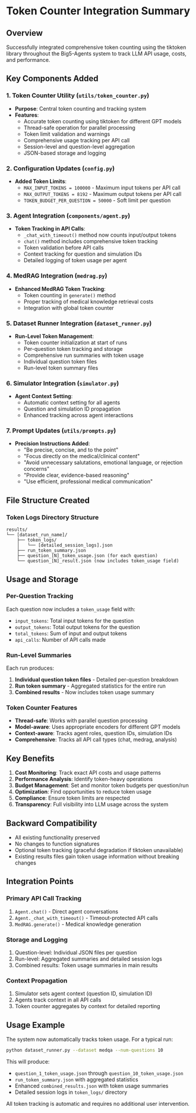 # Token Counter Integration Summary

## Overview
Successfully integrated comprehensive token counting using the tiktoken library throughout the Big5-Agents system to track LLM API usage, costs, and performance.

## Key Components Added

### 1. Token Counter Utility (`utils/token_counter.py`)
- **Purpose**: Central token counting and tracking system
- **Features**:
  - Accurate token counting using tiktoken for different GPT models
  - Thread-safe operation for parallel processing
  - Token limit validation and warnings
  - Comprehensive usage tracking per API call
  - Session-level and question-level aggregation
  - JSON-based storage and logging

### 2. Configuration Updates (`config.py`)
- **Added Token Limits**:
  - `MAX_INPUT_TOKENS = 100000` - Maximum input tokens per API call
  - `MAX_OUTPUT_TOKENS = 8192` - Maximum output tokens per API call
  - `TOKEN_BUDGET_PER_QUESTION = 50000` - Soft limit per question

### 3. Agent Integration (`components/agent.py`)
- **Token Tracking in API Calls**:
  - `_chat_with_timeout()` method now counts input/output tokens
  - `chat()` method includes comprehensive token tracking
  - Token validation before API calls
  - Context tracking for question and simulation IDs
  - Detailed logging of token usage per agent

### 4. MedRAG Integration (`medrag.py`)
- **Enhanced MedRAG Token Tracking**:
  - Token counting in `generate()` method
  - Proper tracking of medical knowledge retrieval costs
  - Integration with global token counter

### 5. Dataset Runner Integration (`dataset_runner.py`)
- **Run-Level Token Management**:
  - Token counter initialization at start of runs
  - Per-question token tracking and storage
  - Comprehensive run summaries with token usage
  - Individual question token files
  - Run-level token summary files

### 6. Simulator Integration (`simulator.py`)
- **Agent Context Setting**:
  - Automatic context setting for all agents
  - Question and simulation ID propagation
  - Enhanced tracking across agent interactions

### 7. Prompt Updates (`utils/prompts.py`)
- **Precision Instructions Added**:
  - "Be precise, concise, and to the point"
  - "Focus directly on the medical/clinical content"
  - "Avoid unnecessary salutations, emotional language, or rejection concerns"
  - "Provide clear, evidence-based reasoning"
  - "Use efficient, professional medical communication"

## File Structure Created

### Token Logs Directory Structure
```
results/
└── [dataset_run_name]/
    ├── token_logs/
    │   └── [detailed_session_logs].json
    ├── run_token_summary.json
    ├── question_[N]_token_usage.json (for each question)
    └── question_[N]_result.json (now includes token_usage field)
```

## Usage and Storage

### Per-Question Tracking
Each question now includes a `token_usage` field with:
- `input_tokens`: Total input tokens for the question
- `output_tokens`: Total output tokens for the question
- `total_tokens`: Sum of input and output tokens
- `api_calls`: Number of API calls made

### Run-Level Summaries
Each run produces:
1. **Individual question token files** - Detailed per-question breakdown
2. **Run token summary** - Aggregated statistics for the entire run
3. **Combined results** - Now includes token usage summary

### Token Counter Features
- **Thread-safe**: Works with parallel question processing
- **Model-aware**: Uses appropriate encoders for different GPT models
- **Context-aware**: Tracks agent roles, question IDs, simulation IDs
- **Comprehensive**: Tracks all API call types (chat, medrag, analysis)

## Key Benefits

1. **Cost Monitoring**: Track exact API costs and usage patterns
2. **Performance Analysis**: Identify token-heavy operations
3. **Budget Management**: Set and monitor token budgets per question/run
4. **Optimization**: Find opportunities to reduce token usage
5. **Compliance**: Ensure token limits are respected
6. **Transparency**: Full visibility into LLM usage across the system

## Backward Compatibility
- All existing functionality preserved
- No changes to function signatures
- Optional token tracking (graceful degradation if tiktoken unavailable)
- Existing results files gain token usage information without breaking changes

## Integration Points

### Primary API Call Tracking
1. `Agent.chat()` - Direct agent conversations
2. `Agent._chat_with_timeout()` - Timeout-protected API calls  
3. `MedRAG.generate()` - Medical knowledge generation

### Storage and Logging
1. Question-level: Individual JSON files per question
2. Run-level: Aggregated summaries and detailed session logs
3. Combined results: Token usage summaries in main results

### Context Propagation
1. Simulator sets agent context (question ID, simulation ID)
2. Agents track context in all API calls
3. Token counter aggregates by context for detailed reporting

## Usage Example

The system now automatically tracks token usage. For a typical run:

```bash
python dataset_runner.py --dataset medqa --num-questions 10
```

This will produce:
- `question_1_token_usage.json` through `question_10_token_usage.json`
- `run_token_summary.json` with aggregated statistics
- Enhanced `combined_results.json` with token usage summaries
- Detailed session logs in `token_logs/` directory

All token tracking is automatic and requires no additional user intervention.